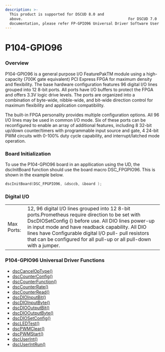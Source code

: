 ```yaml
---
description: >-
  This product is supported for DSCUD 8.0 and
  above.                                                For DSCUD 7.0
  documentation, please refer FP-GPIO96 Universal Driver Software User Guide.pdf
---
```


# P104-GPIO96

### Overview

P104-GPIO96 is a general purpose I/O FeaturePakTM module using a high-capacity \(700K gate equivalent\) PCI Express FPGA for maximum density and flexibility. The base hardware configuration features 96 digital I/O lines grouped into 12 8-bit ports. All ports have I/O buffers to protect the FPGA and offers 3.3V logic drive levels. The ports are organized into a combination of byte-wide, nibble-wide, and bit-wide direction control for maximum flexibility and application compatibility.

The built-in FPGA personality provides multiple configuration options. All 96 I/O lines may be used in common I/O mode. Six of these ports can be reconfigured to enable an array of additional features, including 8 32-bit up/down counter/timers with programmable input source and gate, 4 24-bit PWM circuits with 0-100% duty cycle capability, and interrupt/latched mode operation.

### Board Initialization

To use the P104-GPIO96 board in an appllication using the UD, the dscInitBoard function should use the board macro DSC\_FPGPIO96. This is shown in the example below.

```c
dscInitBoard(DSC_FPGPIO96, &dsccb, &board );
```

### Digital I/O

|  |  |
| :--- | :--- |
| Max Ports: | 12, 96 digital I/O lines grouped into 12 8-bit ports.Prometheus require direction to be set with DscDIOSetConfig \(\) before use. All DIO lines power-up in input mode and have readback capability. All DIO lines have Configurable digital I/O pull- pull resistors that can be configured for all pull-up or all pull-down with a jumper. |

### P104-GPIO96 Universal Driver Functions

* [dscCancelOpType\(\) ](../14.-universal-driver-apis/dsccanceloptype.md)
* [dscCounterConfig\(\) ](../14.-universal-driver-apis/dsccounterconfig.md)
* [dscCounterFunction\(\)](../14.-universal-driver-apis/dsccounterfunction.md) 
* [dscCounterRate\(\) ](../14.-universal-driver-apis/dsccounterrate.md)
* [dscCounterRead\(\)](../14.-universal-driver-apis/dsccounterread.md) 
* [dscDIOInputBit\(\) ](../14.-universal-driver-apis/dscdioinputbit.md)
* [dscDIOInputByte\(\) ](../14.-universal-driver-apis/dscdioinputbyte.md)
* [dscDIOOutputBit\(\) ](../14.-universal-driver-apis/dscdiooutputbit.md)
* [dscDIOOutputByte\(\) ](../14.-universal-driver-apis/dscdiooutputbyte.md)
* [dscDIOSetConfig\(\) ](../14.-universal-driver-apis/dscdiosetconfig.md)
* [dscLEDTest\(\) ](../14.-universal-driver-apis/dscledtest.md)
* [dscPWMClear\(\) ](../14.-universal-driver-apis/dscpwmclear.md)
* [dscPWMStart\(\) ](../14.-universal-driver-apis/dscpwmstart.md)
* [dscUserInt\(\)](../14.-universal-driver-apis/dscuserint.md) 
* [dscUserIntRun\(\)](../14.-universal-driver-apis/dscuserintrun.md)

